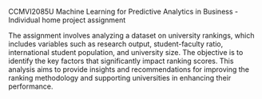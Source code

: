 CCMVI2085U Machine Learning for Predictive Analytics in Business - Individual home project assignment

The assignment involves analyzing a dataset on university rankings, which includes variables such as research output, student-faculty ratio, international student population, and university size. The objective is to identify the key factors that significantly impact ranking scores. This analysis aims to provide insights and recommendations for improving the ranking methodology and supporting universities in enhancing their performance.
